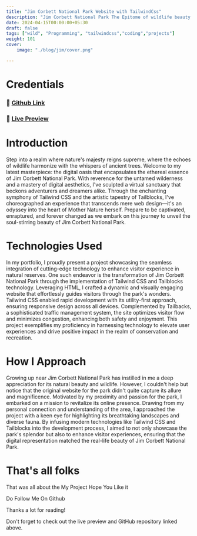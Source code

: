 ```yaml
---
title: "Jim Corbett National Park Website with TailwindCss"
description: "Jim Corbett National Park The Epitome of wildlife beauty in India."
date: 2024-04-15T00:00:00+05:30
draft: false
tags: ["wild", "Programming", "tailwindcss","coding","projects"]
weight: 101
cover: 
    image: "./blog/jim/cover.png"

---
```



# Credentials

### 🔗 [Github Link](https://github.com/thecarlover/jimcorbet.git)
### 🔗 [Live Preview](https://jimcorbetnational.netlify.app)


# Introduction

Step into a realm where nature's majesty reigns supreme, where the echoes of wildlife harmonize with the whispers of ancient trees. Welcome to my latest masterpiece: the digital oasis that encapsulates the ethereal essence of Jim Corbett National Park. With reverence for the untamed wilderness and a mastery of digital aesthetics, I've sculpted a virtual sanctuary that beckons adventurers and dreamers alike. Through the enchanting symphony of Tailwind CSS and the artistic tapestry of Tailblocks, I've choreographed an experience that transcends mere web design—it's an odyssey into the heart of Mother Nature herself. Prepare to be captivated, enraptured, and forever changed as we embark on this journey to unveil the soul-stirring beauty of Jim Corbett National Park.

# Technologies Used

In my portfolio, I proudly present a project showcasing the seamless integration of cutting-edge technology to enhance visitor experience in natural reserves. One such endeavor is the transformation of Jim Corbett National Park through the implementation of Tailwind CSS and Tailblocks technology. Leveraging HTML, I crafted a dynamic and visually engaging website that effortlessly guides visitors through the park's wonders. Tailwind CSS enabled rapid development with its utility-first approach, ensuring responsive design across all devices. Complemented by Tailbacks, a sophisticated traffic management system, the site optimizes visitor flow and minimizes congestion, enhancing both safety and enjoyment. This project exemplifies my proficiency in harnessing technology to elevate user experiences and drive positive impact in the realm of conservation and recreation.

# How I Approach

Growing up near Jim Corbett National Park has instilled in me a deep appreciation for its natural beauty and wildlife. However, I couldn't help but notice that the original website for the park didn't quite capture its allure and magnificence. Motivated by my proximity and passion for the park, I embarked on a mission to revitalize its online presence. Drawing from my personal connection and understanding of the area, I approached the project with a keen eye for highlighting its breathtaking landscapes and diverse fauna. By infusing modern technologies like Tailwind CSS and Tailblocks into the development process, I aimed to not only showcase the park's splendor but also to enhance visitor experiences, ensuring that the digital representation matched the real-life beauty of Jim Corbett National Park.



# That's all folks
That was all about the My Project Hope You Like it 

Do Follow Me On Github

Thanks a lot for reading!

Don't forget to check out the live preview and GitHub repository linked above.




